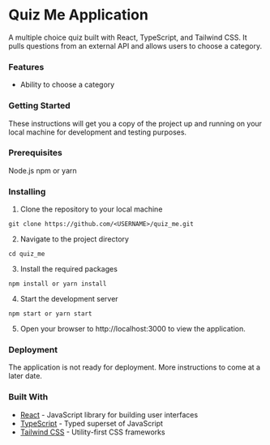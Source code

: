 # Quiz Me Application
A multiple choice quiz built with React, TypeScript, and Tailwind CSS. It pulls questions from an external API and allows users to choose a category.

### Features
- Ability to choose a category
  
### Getting Started
These instructions will get you a copy of the project up and running on your local machine for development and testing purposes.

### Prerequisites
Node.js
npm or yarn

### Installing
1. Clone the repository to your local machine
```
git clone https://github.com/<USERNAME>/quiz_me.git
```

2. Navigate to the project directory
```
cd quiz_me
```

3. Install the required packages
```
npm install or yarn install
```
4. Start the development server
```
npm start or yarn start
```

5. Open your browser to http://localhost:3000 to view the application.


### Deployment
The application is not ready for deployment. More instructions to come at a later date.

### Built With
- [React](https://reactjs.org/) - JavaScript library for building user interfaces
- [TypeScript](https://www.typescriptlang.org/) - Typed superset of JavaScript
- [Tailwind CSS](https://tailwindcss.com/) - Utility-first CSS frameworks
